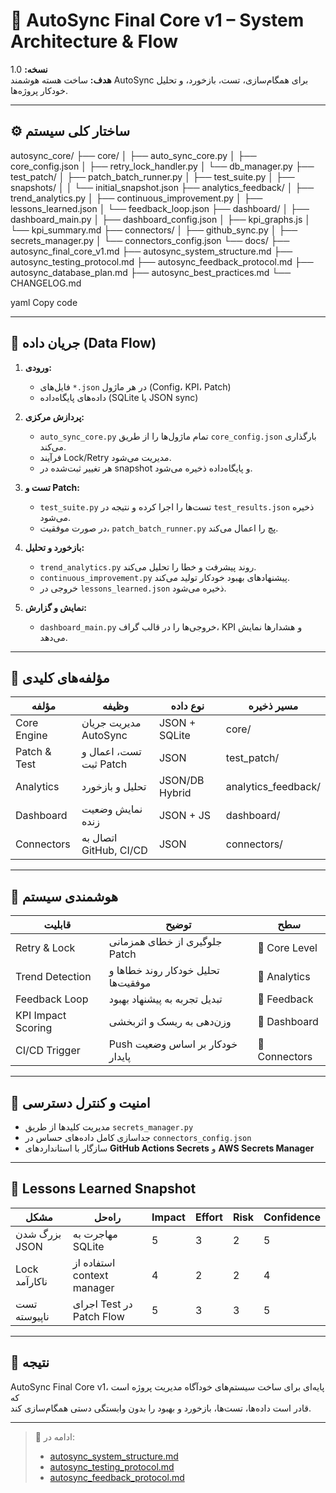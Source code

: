 # 🧠 AutoSync Final Core v1 – System Architecture & Flow
**نسخه:** 1.0  
**هدف:** ساخت هسته هوشمند AutoSync برای همگام‌سازی، تست، بازخورد، و تحلیل خودکار پروژه‌ها.

---

## ⚙️ ساختار کلی سیستم

autosync_core/
├── core/
│ ├── auto_sync_core.py
│ ├── core_config.json
│ ├── retry_lock_handler.py
│ └── db_manager.py
├── test_patch/
│ ├── patch_batch_runner.py
│ ├── test_suite.py
│ ├── snapshots/
│ │ └── initial_snapshot.json
├── analytics_feedback/
│ ├── trend_analytics.py
│ ├── continuous_improvement.py
│ ├── lessons_learned.json
│ └── feedback_loop.json
├── dashboard/
│ ├── dashboard_main.py
│ ├── dashboard_config.json
│ ├── kpi_graphs.js
│ └── kpi_summary.md
├── connectors/
│ ├── github_sync.py
│ ├── secrets_manager.py
│ └── connectors_config.json
└── docs/
├── autosync_final_core_v1.md
├── autosync_system_structure.md
├── autosync_testing_protocol.md
├── autosync_feedback_protocol.md
├── autosync_database_plan.md
├── autosync_best_practices.md
└── CHANGELOG.md

yaml
Copy code

---

## 🔄 جریان داده (Data Flow)

1. **ورودی:**  
   - فایل‌های `*.json` در هر ماژول (Config، KPI، Patch)
   - داده‌های پایگاه‌داده (SQLite یا JSON sync)

2. **پردازش مرکزی:**  
   - `auto_sync_core.py` تمام ماژول‌ها را از طریق `core_config.json` بارگذاری می‌کند.
   - فرآیند Lock/Retry مدیریت می‌شود.
   - هر تغییر ثبت‌شده در snapshot و پایگاه‌داده ذخیره می‌شود.

3. **تست و Patch:**  
   - `test_suite.py` تست‌ها را اجرا کرده و نتیجه در `test_results.json` ذخیره می‌شود.  
   - در صورت موفقیت، `patch_batch_runner.py` پچ را اعمال می‌کند.

4. **بازخورد و تحلیل:**  
   - `trend_analytics.py` روند پیشرفت و خطا را تحلیل می‌کند.  
   - `continuous_improvement.py` پیشنهادهای بهبود خودکار تولید می‌کند.  
   - خروجی در `lessons_learned.json` ذخیره می‌شود.

5. **نمایش و گزارش:**  
   - `dashboard_main.py` خروجی‌ها را در قالب گراف، KPI و هشدارها نمایش می‌دهد.

---

## 🧩 مؤلفه‌های کلیدی

| مؤلفه | وظیفه | نوع داده | مسیر ذخیره |
|--------|--------|-----------|-------------|
| Core Engine | مدیریت جریان AutoSync | JSON + SQLite | core/ |
| Patch & Test | تست، اعمال و ثبت Patch | JSON | test_patch/ |
| Analytics | تحلیل و بازخورد | JSON/DB Hybrid | analytics_feedback/ |
| Dashboard | نمایش وضعیت زنده | JSON + JS | dashboard/ |
| Connectors | اتصال به GitHub, CI/CD | JSON | connectors/ |

---

## 🧠 هوشمندی سیستم

| قابلیت | توضیح | سطح |
|---------|--------|------|
| Retry & Lock | جلوگیری از خطای همزمانی Patch | 🔹 Core Level |
| Trend Detection | تحلیل خودکار روند خطاها و موفقیت‌ها | 🔹 Analytics |
| Feedback Loop | تبدیل تجربه به پیشنهاد بهبود | 🔹 Feedback |
| KPI Impact Scoring | وزن‌دهی به ریسک و اثربخشی | 🔹 Dashboard |
| CI/CD Trigger | Push خودکار بر اساس وضعیت پایدار | 🔹 Connectors |

---

## 🔐 امنیت و کنترل دسترسی
- مدیریت کلیدها از طریق `secrets_manager.py`
- جداسازی کامل داده‌های حساس در `connectors_config.json`
- سازگار با استانداردهای **GitHub Actions Secrets** و **AWS Secrets Manager**

---

## 🧾 Lessons Learned Snapshot

| مشکل | راه‌حل | Impact | Effort | Risk | Confidence |
|--------|----------|---------|---------|-------|-------------|
| بزرگ شدن JSON | مهاجرت به SQLite | 5 | 3 | 2 | 5 |
| Lock ناکارآمد | استفاده از context manager | 4 | 2 | 2 | 4 |
| تست ناپیوسته | اجرای Test در Patch Flow | 5 | 3 | 3 | 5 |

---

## 🚀 نتیجه
AutoSync Final Core v1، پایه‌ای برای ساخت سیستم‌های خودآگاه مدیریت پروژه است که  
قادر است داده‌ها، تست‌ها، بازخورد و بهبود را بدون وابستگی دستی همگام‌سازی کند.

---

> 📘 ادامه در:  
> - [autosync_system_structure.md](autosync_system_structure.md)  
> - [autosync_testing_protocol.md](autosync_testing_protocol.md)  
> - [autosync_feedback_protocol.md](autosync_feedback_protocol.md)